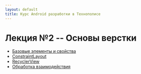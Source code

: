 ```yaml
---
layout: default
title: Курс Android разработки в Технополисе
---
```


# Лекция №2 -- Основы верстки

- [Базовые элементы и свойства](./021_base_elements/)
- [ConstraintLayout](./022_constraint_layout/)
- [RecyclerView](./023_recycler_view/)
- [Обработка взаимодействия](./024_interaction/)

